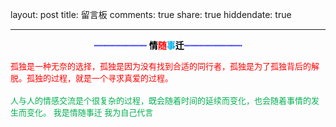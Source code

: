 layout: post
title: 留言板
comments: true
share: true
hiddendate: true

<!--permalink: message  这里就表示访问的时候只能通过网址/message访问了,不是之前的路径了 -->

---



<p align="center">
<font color='blue'>┉┉┉┉┉┉┉┉┉┉ <b><font color='black'>情</font><font color='red'>随</font><font color='#00B0F0'>事</font><font color='black'>迁</font></b>┉┉┉┉┉┉┉┉┉┉┉ </font>
 </p>

 <font color='#f00' size="2">孤独是一种无奈的选择，孤独是因为没有找到合适的同行者，孤独是为了孤独背后的解脱。孤独的过程，就是一个寻求真爱的过程。 </font>
</br> 
</br> 
<font color='#00B050' size="2">人与人的情感交流是个很复杂的过程，既会随着时间的延续而变化，也会随着事情的发生而变化。
我是情随事迁 我为自己代言</font>